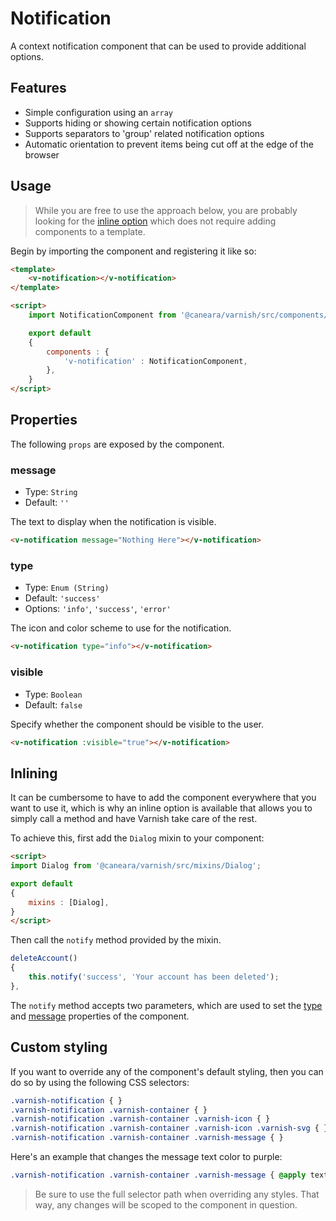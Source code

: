 # Notification

A context notification component that can be used to provide additional options.

## Features

* Simple configuration using an `array`
* Supports hiding or showing certain notification options
* Supports separators to 'group' related notification options
* Automatic orientation to prevent items being cut off at the edge of the browser

## Usage

> While you are free to use the approach below, you are probably looking for the [inline option](#inlining) which does not require adding components to a template.

Begin by importing the component and registering it like so:

```html
<template>
    <v-notification></v-notification>
</template>

<script>
    import NotificationComponent from '@caneara/varnish/src/components/notification.vue';

    export default
    {
        components : {
            'v-notification' : NotificationComponent,
        },
    }
</script>
```

## Properties

The following `props` are exposed by the component.

### message

- Type: `String`
- Default: `''`

The text to display when the notification is visible.

```html
<v-notification message="Nothing Here"></v-notification>
```

### type

- Type: `Enum (String)`
- Default: `'success'`
- Options: `'info'`, `'success'`, `'error'`

The icon and color scheme to use for the notification.

```html
<v-notification type="info"></v-notification>
```

### visible

- Type: `Boolean`
- Default: `false`

Specify whether the component should be visible to the user.

```html
<v-notification :visible="true"></v-notification>
```

## Inlining

It can be cumbersome to have to add the component everywhere that you want to use it, which is why an inline option is available that allows you to simply call a method and have Varnish take care of the rest.

To achieve this, first add the `Dialog` mixin to your component:

```html
<script>
import Dialog from '@caneara/varnish/src/mixins/Dialog';

export default
{
    mixins : [Dialog],
}
</script>
```

Then call the `notify` method provided by the mixin.

```js
deleteAccount()
{
    this.notify('success', 'Your account has been deleted');
},
```

The `notify` method accepts two parameters, which are used to set the [type](#type) and [message](#message) properties of the component.

## Custom styling

If you want to override any of the component's default styling, then you can do so by using the following CSS selectors:

```css
.varnish-notification { }
.varnish-notification .varnish-container { }
.varnish-notification .varnish-container .varnish-icon { }
.varnish-notification .varnish-container .varnish-icon .varnish-svg { }
.varnish-notification .varnish-container .varnish-message { }
```

Here's an example that changes the message text color to purple:

```css
.varnish-notification .varnish-container .varnish-message { @apply text-purple-700 dark:text-purple-400 }
```

> Be sure to use the full selector path when overriding any styles. That way, any changes will be scoped to the component in question.